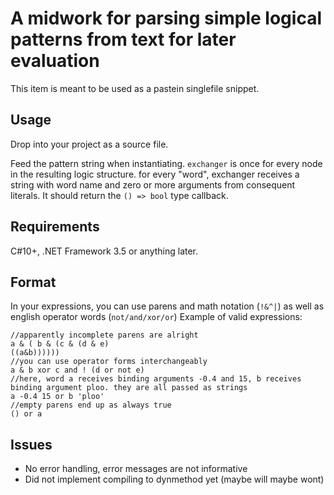 # A midwork for parsing simple logical patterns from text for later evaluation

This item is meant to be used as a pastein singlefile snippet.

## Usage

Drop into your project as a source file.

Feed the pattern string when instantiating. `exchanger` is once for every node in the resulting logic structure. for every "word", exchanger receives a string with word name and zero or more arguments from consequent literals. It should return the `() => bool` type callback.

## Requirements

C#10+, .NET Framework 3.5 or anything later.

## Format

In your expressions, you can use parens and math notation (`!&^|`) as well as english operator words (`not/and/xor/or`) Example of valid expressions:

```
//apparently incomplete parens are alright
a & ( b & (c & (d & e)
((a&b))))))
//you can use operator forms interchangeably
a & b xor c and ! (d or not e)
//here, word a receives binding arguments -0.4 and 15, b receives binding argument ploo. they are all passed as strings
a -0.4 15 or b 'ploo'
//empty parens end up as always true
() or a
```

## Issues
- No error handling, error messages are not informative
- Did not implement compiling to dynmethod yet (maybe will maybe wont)